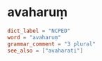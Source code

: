 # avaharuṃ

``` toml
dict_label = "NCPED"
word = "avaharuṃ"
grammar_comment = "3 plural"
see_also = ["avaharati"]
```

